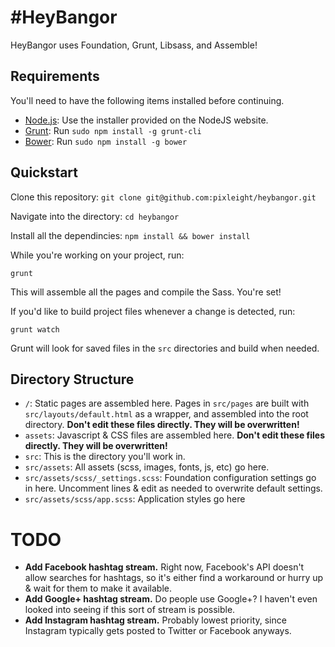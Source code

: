 # #HeyBangor

HeyBangor uses Foundation, Grunt, Libsass, and Assemble!

## Requirements

You'll need to have the following items installed before continuing.

  * [Node.js](http://nodejs.org): Use the installer provided on the NodeJS website.
  * [Grunt](http://gruntjs.com/): Run `sudo npm install -g grunt-cli`
  * [Bower](http://bower.io): Run `sudo npm install -g bower`

## Quickstart

Clone this repository:
`git clone git@github.com:pixleight/heybangor.git`

Navigate into the directory:
`cd heybangor`

Install all the dependincies:
`npm install && bower install`

While you're working on your project, run:

`grunt`

This will assemble all the pages and compile the Sass. You're set!

If you'd like to build project files whenever a change is detected, run:

`grunt watch`

Grunt will look for saved files in the `src` directories and build when needed.

## Directory Structure

* `/`: Static pages are assembled here. Pages in `src/pages` are built with `src/layouts/default.html` as a wrapper, and assembled into the root directory. **Don't edit these files directly. They will be overwritten!**
* `assets`: Javascript & CSS files are assembled here. **Don't edit these files directly. They will be overwritten!**
* `src`: This is the directory you'll work in.
* `src/assets`: All assets (scss, images, fonts, js, etc) go here.
* `src/assets/scss/_settings.scss`: Foundation configuration settings go in here. Uncomment lines & edit as needed to overwrite default settings.
* `src/assets/scss/app.scss`: Application styles go here

# TODO

* **Add Facebook hashtag stream.** Right now, Facebook's API doesn't allow searches for hashtags, so it's either find a workaround or hurry up & wait for them to make it available.
* **Add Google+ hashtag stream.** Do people use Google+? I haven't even looked into seeing if this sort of stream is possible.
* **Add Instagram hashtag stream.** Probably lowest priority, since Instagram typically gets posted to Twitter or Facebook anyways.
